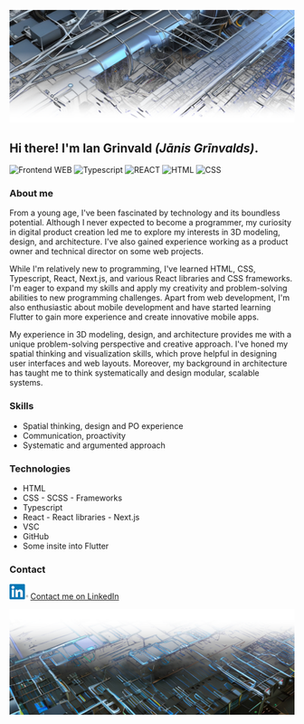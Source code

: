 ![image](/forgithub1.png)
## Hi there! I'm Ian Grinvald *(Jānis Grīnvalds)*.
<p>
  <img src="https://img.shields.io/badge/-WEB Frontend-red" alt="Frontend WEB">
  <img src="https://img.shields.io/badge/-TypeScript-blue" alt="Typescript">
  <img src="https://img.shields.io/badge/-React-blue" alt="REACT">
  <img src="https://img.shields.io/badge/-HTML-blue" alt="HTML">
  <img src="https://img.shields.io/badge/-CSS-blue" alt="CSS">
</p>

### About me
From a young age, I've been fascinated by technology and its boundless potential. Although I never expected to become a programmer, my curiosity in digital product creation led me to explore my interests in 3D modeling, design, and architecture. I've also gained experience working as a product owner and technical director on some web projects.

While I'm relatively new to programming, I've learned HTML, CSS, Typescript, React, Next.js, and various React libraries and CSS frameworks. I'm eager to expand my skills and apply my creativity and problem-solving abilities to new programming challenges. Apart from web development, I'm also enthusiastic about mobile development and have started learning Flutter to gain more experience and create innovative mobile apps.

My experience in 3D modeling, design, and architecture provides me with a unique problem-solving perspective and creative approach. I've honed my spatial thinking and visualization skills, which prove helpful in designing user interfaces and web layouts. Moreover, my background in architecture has taught me to think systematically and design modular, scalable systems.

### Skills
* Spatial thinking, design and PO experience
* Communication, proactivity
* Systematic and argumented approach

### Technologies
- HTML
- CSS - SCSS - Frameworks
- Typescript
- React - React libraries - Next.js
- VSC
- GitHub
- Some insite into Flutter

### Contact
[![Contact me on LinkedIn](/LI_button.png)](https://www.linkedin.com/in/grinvaldsjanis/)
[Contact me on LinkedIn](https://www.linkedin.com/in/grinvaldsjanis/)

![image](/forgithub21.png)
